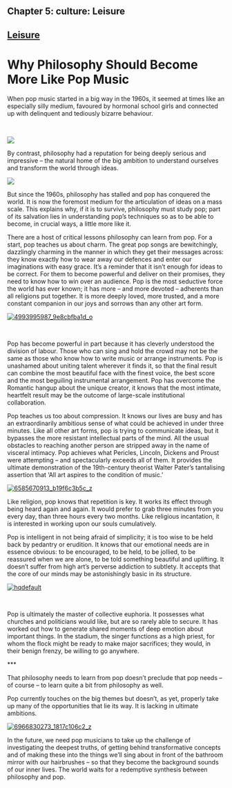 Chapter  5: culture: Leisure
---------------------------

[Leisure](../category/culture/leisure-2/index.html)
---------------------------------------------------

Why Philosophy Should Become More Like Pop Music
================================================

<span style="font-weight: 400;">When pop music started in a big way in the 1960s, it seemed at times like an especially silly medium, favoured by hormonal school girls </span><span style="font-weight: 400;">and connected up with delinquent and tediously bizarre behaviour. </span>

 

![](http://i2.wp.com/cdn.theatlantic.com/assets/media/img/photo/2014/05/1964-beatlemania/b37_40818023/main_900.jpg?resize=721%2C571)

<span style="font-weight: 400;">By contrast, philosophy had a reputation for being deeply serious and impressive</span><span style="font-weight: 400;"> – the natural home of the big ambition to understand ourselves and transform the world through ideas.</span>

![](http://i0.wp.com/www.thestar.com/content/dam/thestar/news/canada/2012/05/22/mounties_kept_eye_on_jeanpaul_sartre_documents_show/sartre_inoffice.jpeg?resize=721%2C542)

<span style="font-weight: 400;">But since the 1960s, philosophy has stalled and pop has conquered the world. It is now the foremost medium for the articulation of ideas on a mass scale. This explains why, if it is to survive, philosophy must study pop; part of its salvation lies in understanding pop’s techniques so as to be able to become, in crucial ways, a little more like it.</span>

<span style="font-weight: 400;">There are a host of critical lessons philosophy can learn from pop. For a start, pop teaches us about charm. The great pop songs are bewitchingly, dazzlingly charming in the manner in which they get their messages across: they know exactly how to wear away our defences and enter our imaginations with easy grace. It’s a reminder that it isn’t enough for ideas to be correct. For them to become powerful and deliver on their promises, they need to know how to win over an audience. Pop is the most seductive force the world has ever known; it has more – and more devoted – adherents than all religions put together</span><span style="font-weight: 400;">. It is more deeply loved, more trusted, and a more constant companion in our joys and sorrows than any other art form.</span>

[![4993995987\_9e8cbfba1d\_o](http://i1.wp.com/www.thebookoflife.org/wp-content/uploads/2015/11/4993995987_9e8cbfba1d_o.jpg?resize=635%2C551)](http://i1.wp.com/www.thebookoflife.org/wp-content/uploads/2015/11/4993995987_9e8cbfba1d_o.jpg)

 

<span style="font-weight: 400;">Pop has become powerful in part because it has cleverly understood the division of labour. Those who can sing and hold the crowd may not be the same as those who know how to write music or arrange instruments. Pop is unashamed about uniting talent wherever it finds it, so that the final result can combine the most beautiful face with the finest voice, the best score and the most beguiling instrumental arrangement. Pop has overcome the Romantic hangup about the unique creator, it knows that the most intimate, heartfelt result may be the outcome of large-scale institutional collaboration.</span>

<span style="font-weight: 400;">Pop teaches us too about compression. It knows our lives are busy and has an extraordinarily ambitious sense of what could be achieved in under three minutes. Like all other art forms, pop is trying to communicate ideas, but it bypasses the more resistant intellectual parts of the mind. All the usual obstacles to reaching another person are stripped away in the name of visceral intimacy. Pop achieves what Pericles, Lincoln, Dickens and Proust were attempting – and spectacularly exceeds all of them. It provides the ultimate demonstration of the 19th-century theorist Walter Pater’s tantalising assertion that ‘All art aspires to the condition of music.’</span>

[![6585670913\_b19f6c3b5c\_z](http://i2.wp.com/www.thebookoflife.org/wp-content/uploads/2015/11/6585670913_b19f6c3b5c_z.jpg?resize=635%2C635)](http://i0.wp.com/www.thebookoflife.org/wp-content/uploads/2015/11/6585670913_b19f6c3b5c_z.jpg)

<span style="font-weight: 400;">Like religion, pop knows that repetition is key. It works its effect through being heard again and again. It would prefer to grab three minutes from you every day, than three hours every two months. Like religious incantation, it is interested in working upon our souls cumulatively.</span>

<span style="font-weight: 400;">Pop is intelligent in not being afraid of simplicity; it is too wise to be held back by pedantry or erudition. It knows that our emotional needs are in essence obvious: to be encouraged, to be held, to be jollied, to be reassured when we are alone, to be told something beautiful and uplifting. It doesn’t suffer from high art’s perverse addiction to subtlety. It accepts that the core of our minds may be astonishingly basic in its structure.</span>

[![hqdefault](http://i2.wp.com/www.thebookoflife.org/wp-content/uploads/2015/11/hqdefault.jpg?resize=550%2C413)](http://i1.wp.com/www.thebookoflife.org/wp-content/uploads/2015/11/hqdefault.jpg)

 

<span style="font-weight: 400;">Pop is ultimately the master of collective euphoria</span><span style="font-weight: 400;">. </span><span style="font-weight: 400;">It possesses what churches and politicians would like, but are so rarely able to secure. It has worked out how to generate shared moments of deep emotion about important things. In the stadium, the singer functions as a high priest, for whom the flock might be ready to make major sacrifices; they would, in their benign frenzy, be willing to go anywhere.</span>

<span style="font-weight: 400;">\*\*\*</span>

<span style="font-weight: 400;">That philosophy needs to learn from pop doesn’t preclude that pop needs – of course – to learn quite a bit from philosophy as well.</span>

<span style="font-weight: 400;">Pop currently touches on the big themes but doesn’t, as yet, properly take up many of the opportunities that lie its way. It is lacking in ultimate ambitions.</span>

[![6966830273\_1817c106c2\_z](http://i2.wp.com/www.thebookoflife.org/wp-content/uploads/2015/11/6966830273_1817c106c2_z.jpg?resize=635%2C424)](http://i1.wp.com/www.thebookoflife.org/wp-content/uploads/2015/11/6966830273_1817c106c2_z.jpg)

<span style="font-weight: 400;">In the future, we need pop musicians to take up the challenge of investigating the deepest truths, of getting behind transformative concepts and of making these into the things we’ll sing about in front of the bathroom mirror with our hairbrushes – so that they become the background sounds of our inner lives. The world waits for a redemptive synthesis between philosophy and pop.</span>

